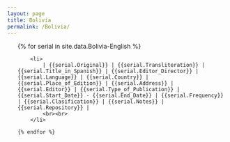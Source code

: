 ```yaml
---
layout: page
title: Bolivia
permalink: /Bolivia/
---
```

<ul>
    {% for serial in site.data.Bolivia-English %}
        
        <li>
            | {{serial.Original}} | {{serial.Transliteration}} | {{serial.Title_in_Spanish}} | {{serial.Editor_Director}} | {{serial.Language}} | {{serial.Country}} | {{serial.Place_of_Edition}} | {{serial.Address}} | {{serial.Editor}} | {{serial.Type_of_Publication}} | {{serial.Start_Date}} - {{serial.End_Date}} | {{serial.Frequency}} | {{serial.Clasification}} | {{serial.Notes}} | {{serial.Repository}} |
            <br><br>
        </li>   
        
    {% endfor %}

</ul>
